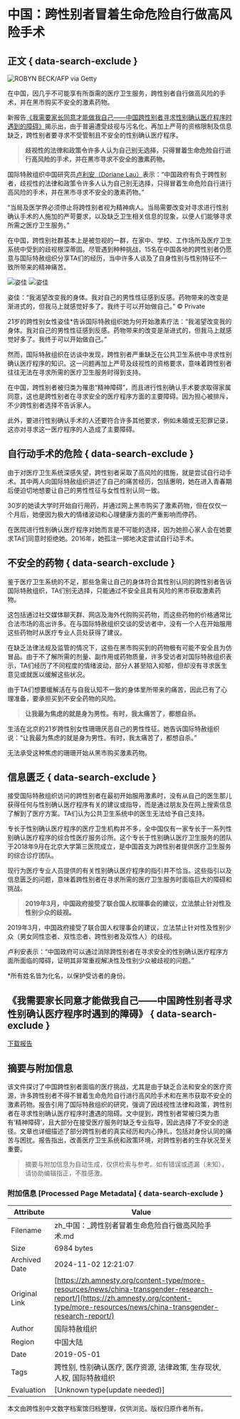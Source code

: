 # 中国：跨性别者冒着生命危险自行做高风险手术

## 正文 { data-search-exclude }


![ROBYN BECK/AFP via Getty](https://zh.amnesty.org/wp-content/uploads/2019/05/GettyImages-662116864-e1557472451962.jpg)

在中国，因几乎不可能享有所亟需的医疗卫生服务，跨性别者自行做高风险的手术，并在黑市购买不安全的激素药物。

新报告[《我需要家长同意才能做我自己——中国跨性别者寻求性别确认医疗程序时遇到的障碍》](https://www.amnesty.org/download/Documents/ASA1702692019CHINESE.PDF)揭示出，由于普遍遭受歧视与污名化，再加上严苛的资格限制及信息缺乏，跨性别者要寻求不受管制且不安全的性别确认医疗程序。

> **歧视性的法律和政策令许多人认为自己别无选择，只得冒着生命危险自行进行高风险的手术，并在黑市寻求不安全的激素药物。**

国际特赦组织中国研究员[卢利安（Doriane Lau）](https://twitter.com/dorianelau)表示：“中国政府有负于跨性别者，歧视性的法律和政策令许多人认为自己别无选择，只得冒着生命危险自行进行高风险的手术，并在黑市寻求不安全的激素药物。”

“当局及医学界必须停止将跨性别者视为精神病人。当局需要改变对寻求进行性别确认手术的人施加的严苛要求，以及缺乏卫生相关信息的现象，以便人们能够寻求所需之医疗卫生服务。”

在中国，跨性别社群基本上是被忽视的一群，在家中、学校、工作场所及医疗卫生系统中受到的歧视根深蒂固。尽管遇到种种挑战，15名在中国各地的跨性别者仍愿意与国际特赦组织分享TA们的经历，当中许多人谈及了自身性别与性别特征不一致所带来的精神痛苦。

![姿佳](https://zh.amnesty.org/wp-content/uploads/2019/05/Zijia-1024x444.jpeg)
![姿佳](https://zh.amnesty.org/wp-content/uploads/2019/05/Zijia-1-1280x555.jpeg)

姿佳：“我渴望改变我的身体。我对自己的男性性征感到反感。药物带来的改变是渐进式的，但我马上就感觉好多了。我终于可以开始做自己。” © Private

21岁的跨性别女性姿佳*告诉国际特赦组织她为何开始激素疗法：“我渴望改变我的身体。我对自己的男性性征感到反感。药物带来的改变是渐进式的，但我马上就感觉好多了。我终于可以开始做自己。”

然而，国际特赦组织在访谈中发现，跨性别者严重缺乏在公共卫生系统中寻求性别确认医疗程序的知识。这一问题再加上严苛及歧视性的资格要求，意味着跨性别者往往无法在寻求所需的医疗卫生服务时得到支持。

在中国，跨性别者被归类为罹患“精神障碍”，而且进行性别确认手术要求取得家属同意，这也是跨性别者在寻求安全的医疗程序方面的主要障碍。因为担心被排斥，不少跨性别者选择不告诉家人。

此外，要进行性别确认手术的人还要符合许多其他要求，例如未婚或无犯罪记录，这亦对寻求这一医疗程序的人造成了主要障碍。

## **自行动手术的危险** { data-search-exclude }

由于对医疗卫生系统深感失望，跨性别者采取了高风险的措施，就是尝试自行动手术。其中两人向国际特赦组织讲述了自己的痛苦经历，包括惠明，她在进入青春期后便迫切地想要让自己的男性性征与女性性别认同一致。

30岁的她读大学时开始自行用药，并通过网上黑市购买了激素药物，但在仅仅一个月后，她便因为极大的情绪波动和心理健康方面的严重影响而停药。

在医院进行性别确认医疗程序对她而言是不可能的选择，因为她担心家人会在她要求TA们同意时拒绝她。2016年，她孤注一掷地决定尝试自行动手术。

## **不安全的药物** { data-search-exclude }

鉴于医疗卫生系统的不足，那些急需让自己的身体符合其性别认同的跨性别者告诉国际特赦组织，TA们别无选择，只能通过不安全且具有风险的黑市获取激素药物。

这包括通过社交媒体聊天群、网店及海外代购购买药物，而这些药物的价格通常比合法市场的高出许多。在与国际特赦组织交谈的受访者中，没有一个人在开始服用这些药物时从医疗专业人员处获得了建议。

在缺乏法律法规及监管的情况下，这些在黑市购买到的药物极有可能不安全且为仿冒品。由于不了解所需的剂量、副作用或药物质量，许多受访者对国际特赦组织表示，TA们经历了不同程度的情绪波动，部分人甚至陷入抑郁，但却没有寻求医生意见或就医以缓解这些状况。

由于TA们想要缓解活在与自我认知不一致的身体里所带来的痛苦，因此已有了心理准备，要承担买到不安全药物的风险。

> **让我最为焦虑的就是身为男性。有时，我太痛苦了，都想自杀。**

生活在北京的21岁跨性别女性珊珊厌恶自己的男性性征。她告诉国际特赦组织说：“让我最为焦虑的就是身为男性。有时，我太痛苦了，都想自杀。”

无法承受这种焦虑的珊珊开始从黑市购买激素药物。

## **信息匮乏** { data-search-exclude }

接受国际特赦组织访问的跨性别者在最初开始服用激素时，没有从自己的医生那儿获得任何与性别确认医疗程序有关的建议或指导，而是通过朋友及在网上搜索信息了解到了医疗方案。TA们认为公共卫生系统中的医生无法给予自己支持。

专长于性别确认医疗程序的医疗卫生机构并不多，全中国仅有一家专长于一系列性别确认医疗程序的综合性医疗服务诊所。这个专长于性别确认医疗卫生服务的团队于2018年9月在北京大学第三医院成立，是中国首支为跨性别者提供医疗卫生服务的综合诊疗团队。

现行为医疗专业人员提供的有关性别确认医疗程序的指引并不恰当。这些指引以及信息匮乏的问题，意味着跨性别者在寻求所需的医疗卫生服务时面临巨大的障碍和挑战。

> **2019年3月，中国政府接受了联合国人权理事会的建议，立法禁止针对性及性别少众的歧视。**

2019年3月，中国政府接受了联合国人权理事会的建议，立法禁止针对性及性别少众（男女同性恋者、双性恋者、跨性别者及双性人）的歧视。

卢利安表示：“中国政府可以通过消除跨性别者在寻求安全的性别确认医疗程序方面所面临的障碍，证明其非常重视解决性及性别少众被歧视的问题。”

\*所有姓名皆为化名，以保护受访者的身份。

## 《我需要家长同意才能做我自己——中国跨性别者寻求性别确认医疗程序时遇到的障碍》 { data-search-exclude }

[下载报告](https://www.amnesty.org/download/Documents/ASA1702692019CHINESE.PDF)

## 摘要与附加信息

<!-- tcd_abstract -->
该文件探讨了中国跨性别者面临的医疗挑战，尤其是由于缺乏合法和安全的医疗资源，许多跨性别者不得不冒着生命危险自行进行高风险手术和在黑市获取不安全的激素药物。报告引用了国际特赦组织的研究，强调了因歧视性法律和政策，跨性别者在寻求性别确认医疗程序时遭遇的阻碍。文中提到，跨性别者常被归类为患有‘精神障碍’，且大部分在接受医疗服务时缺乏专业指导，因此选择了不安全的途径。文章也详细描述了部分跨性别者的真实经历和内心挣扎，包括对身份认同的痛苦与困扰。报告指出，改善医疗卫生系统和政策环境，对跨性别者的生存状况至关重要。
<!-- tcd_abstract_end -->

> 摘要与附加信息为自动生成，仅供检索与参考。如有错误或遗漏（未知），请协助编辑指正，不胜感激。

### 附加信息 [Processed Page Metadata] { data-search-exclude }

| Attribute       | Value                                  |
|-----------------|----------------------------------------|
| Filename        | zh_中国：_跨性别者冒着生命危险自行做高风险手术.md                             |
| Size            | 6984 bytes                           |
| Archived Date   | 2024-11-02 12:21:07                             |
| Original Link   | [https://zh.amnesty.org/content-type/more-resources/news/china-transgender-research-report/](https://zh.amnesty.org/content-type/more-resources/news/china-transgender-research-report/)                       |
| Author          | 国际特赦组织                               |
| Region          | 中国大陆                               |
| Date            | 2019-05-01                                 |
| Tags            | 跨性别, 性别确认医疗, 医疗资源, 法律政策, 生存现状, 人权, 国际特赦组织                                 |
| Evaluation            | [Unknown type(update needed)]                                 |
<!-- tcd_table_end -->

本文由跨性别中文数字档案馆归档整理，仅供浏览。版权归原作者所有。
